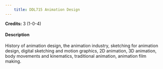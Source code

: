 ```yaml
---
    title: DDL715 Animation Design
---
```

**Credits:** 3 (1-0-4)



#### Description 
History of animation design, the animation industry, sketching for animation design, digital sketching and motion graphics, 2D animation, 3D animation, body movements and kinematics, traditional animation, animation film making.